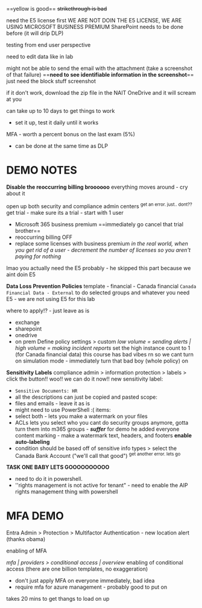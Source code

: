 ==yellow is good==
~~strikethrough is bad~~

need the E5 license first WE ARE NOT DOIN THE E5 LICENSE, WE ARE USING MICROSOFT BUSINESS PREMIUM
SharePoint needs to be done before (it will drip DLP)

testing from end user perspective

need to edit data like in lab

might not be able to send the email with the attachment (take a screenshot of that failure)
==**need to see identifiable information in the screenshot**==
just need the block stuff screenshot

if it don't work, download the zip file in the NAIT OneDrive and it will scream at you

can take up to 10 days to get things to work
- set it up, test it daily until it works

MFA - worth a percent bonus on the last exam (5%)
- can be done at the same time as DLP

DEMO NOTES
================
**Disable the reoccurring billing broooooo**
everything moves around - cry about it

open up both security and compliance admin centers
<sup>get an error. just.. dont??</sup>
get trial - make sure its a trial - start with 1 user
- Microsoft 365 business premium
==immediately go cancel that trial brother==
- reoccurring billing OFF
- replace some licenses with business premium
*in the real world, when you get rid of a user - decrement the number of licenses so you aren't paying for nothing*

lmao you actually need the E5 probably - he skipped this part because we aint doin E5

**Data Loss Prevention Policies**
template - financial - Canada financial
`Canada Financial Data - External`
to do selected groups and whatever you need E5 - we are not using E5 for this lab

where to apply!? - just leave as is
- exchange
- sharepoint
- onedrive
- on prem
Define policy settings > custom
*low volume = sending alerts | high volume = making incident reports*
set the high instance count to 1 (for Canada financial data)
this course has bad vibes rn so we cant turn on simulation mode - immediately turn that bad boy (whole policy) on

**Sensitivity Labels**
compliance admin > information protection > labels > click the button!! woo!! we can do it now!!
new sensitivity label:
- `Sensitive Documents: HR`
- all the descriptions can just be copied and pasted
scope:
- files and emails - leave it as is
- might need to use PowerShell :(
items:
- select both - lets you make a watermark on your files
- ACLs lets you select who
you cant do security groups anymore, gotta turn them into m365 groups - ***suffer***
for demo he added everyone
content marking - make a watermark text, headers, and footers
**enable auto-labeling**
- condition should be based off of sensitive info types > select the Canada Bank Account ("we'll call that good")
<sup>get another error. lets go</sup>

**TASK ONE BABY LETS GOOOOOOOOOO**
- need to do it in powershell.
- ''rights management is not active for tenant" - need to enable the AIP rights management thing with powershell

MFA DEMO
==============
Entra Admin > Protection > Multifactor Authentication - new location alert (thanks obama)

enabling of MFA

*mfa | providers > conditional access | overview*
enabling of conditional access (there are one billion templates, no exaggeration)
- don't just apply MFA on everyone immediately, bad idea
- require mfa for azure management - probably good to put on

takes 20 mins to get thangs to load on up